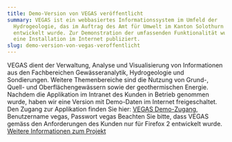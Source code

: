 ```yaml
---
title: Demo-Version von VEGAS veröffentlicht
summary: VEGAS ist ein webbasiertes Informationssystem im Umfeld der
  Hydrogeologie, das im Auftrag des Amt für Umwelt im Kanton Solothurn
  entwickelt wurde. Zur Demonstration der umfassenden Funktionalität wurde jetzt
  eine Installation im Internet publiziert.
slug: demo-version-von-vegas-veroffentlicht
---
```

VEGAS dient der Verwaltung, Analyse und Visualisierung von Informationen aus den Fachbereichen Gewässeranalytik, Hydrogeologie und Sondierungen. Weitere Themenbereiche sind die Nutzung von Grund-, Quell- und Oberflächengewässern sowie der geothermischen Energie. Nachdem die Applikation im Intranet des Kunden in Betrieb genommen wurde, haben wir eine Version mit Demo-Daten im Internet freigeschaltet. Den Zugang zur Applikation finden Sie hier: [VEGAS Demo-Zugang](https://www.geops.de/vegas), Benutzername vegas, Passwort vegas Beachten Sie bitte, dass VEGAS gemäss den Anforderungen des Kunden nur für Firefox 2 entwickelt wurde. [Weitere Informationen zum Projekt](/technologien/vegas)